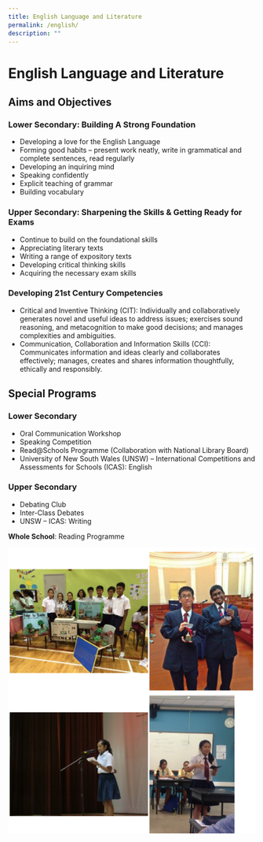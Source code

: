 ```yaml
---
title: English Language and Literature
permalink: /english/
description: ""
---
```

English Language and Literature
===============================

Aims and Objectives
-------------------

### **Lower Secondary: Building A Strong Foundation**

*   Developing a love for the English Language
*   Forming good habits – present work neatly, write in grammatical and complete sentences, read regularly
*   Developing an inquiring mind
*   Speaking confidently
*   Explicit teaching of grammar
*   Building vocabulary

### **Upper Secondary: Sharpening the Skills & Getting Ready for Exams**

*   Continue to build on the foundational skills
*   Appreciating literary texts
*   Writing a range of expository texts
*   Developing critical thinking skills
*   Acquiring the necessary exam skills

### **Developing 21st Century Competencies**

*   Critical and Inventive Thinking (CIT): Individually and collaboratively generates novel and useful ideas to address issues; exercises sound reasoning, and metacognition to make good decisions; and manages complexities and ambiguities.
*   Communication, Collaboration and Information Skills (CCI): Communicates information and ideas clearly and collaborates effectively; manages, creates and shares information thoughtfully, ethically and responsibly.

Special Programs
----------------

### **Lower Secondary**

*   Oral Communication Workshop
*   Speaking Competition
*   Read@Schools Programme (Collaboration with National Library Board)
*   University of New South Wales (UNSW) – International Competitions and Assessments for Schools (ICAS): English

### **Upper Secondary**

*   Debating Club
*   Inter-Class Debates
*   UNSW – ICAS: Writing

**Whole School**: Reading Programme


![](/images/Departments/English.png)
